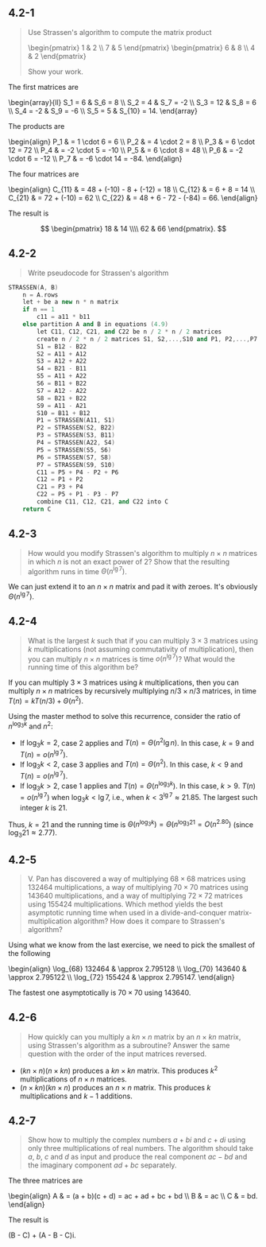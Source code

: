## 4.2-1

> Use Strassen's algorithm to compute the matrix product
> 
> \begin{pmatrix}
> 1 & 2 \\\\
> 7 & 5
> \end{pmatrix}
> \begin{pmatrix}
> 6 & 8 \\\\
> 4 & 2
> \end{pmatrix}
>
> Show your work.

The first matrices are

\begin{array}{ll}
S_1 =  6 & S_6    =  8 \\\\
S_2 =  4 & S_7    = -2 \\\\
S_3 = 12 & S_8    =  6 \\\\
S_4 = -2 & S_9    = -6 \\\\
S_5 =  5 & S_{10} = 14.
\end{array}

The products are

\begin{align}
P_1 & =  1 \cdot 6  =   6 \\\\
P_2 & =  4 \cdot 2  =   8 \\\\
P_3 & =  6 \cdot 12 =  72 \\\\
P_4 & = -2 \cdot 5  = -10 \\\\
P_5 & =  6 \cdot 8  =  48 \\\\
P_6 & = -2 \cdot 6  = -12 \\\\
P_7 & = -6 \cdot 14 = -84.
\end{align}

The four matrices are

\begin{align}
C_{11} & = 48 + (-10) - 8 + (-12) = 18 \\\\
C_{12} & =  6 + 8 = 14 \\\\
C_{21} & = 72 + (-10) = 62 \\\\
C_{22} & = 48 + 6 - 72 - (-84) = 66.
\end{align}

The result is

$$
\begin{pmatrix}
18 & 14 \\\\
62 & 66
\end{pmatrix}.
$$

## 4.2-2

> Write pseudocode for Strassen's algorithm

```cpp
STRASSEN(A, B)
    n = A.rows
    let + be a new n * n matrix
    if n == 1
        c11 = a11 * b11
    else partition A and B in equations (4.9)
        let C11, C12, C21, and C22 be n / 2 * n / 2 matrices
        create n / 2 * n / 2 matrices S1, S2,...,S10 and P1, P2,...,P7
        S1 = B12 - B22
        S2 = A11 + A12
        S3 = A12 + A22
        S4 = B21 - B11
        S5 = A11 + A22
        S6 = B11 + B22
        S7 = A12 - A22
        S8 = B21 + B22
        S9 = A11 - A21
        S10 = B11 + B12
        P1 = STRASSEN(A11, S1)
        P2 = STRASSEN(S2, B22)
        P3 = STRASSEN(S3, B11)
        P4 = STRASSEN(A22, S4)
        P5 = STRASSEN(S5, S6)
        P6 = STRASSEN(S7, S8)
        P7 = STRASSEN(S9, S10)
        C11 = P5 + P4 - P2 + P6
        C12 = P1 + P2
        C21 = P3 + P4
        C22 = P5 + P1 - P3 - P7
        combine C11, C12, C21, and C22 into C
    return C
```

## 4.2-3

> How would you modify Strassen's algorithm to multiply $n \times n$ matrices in which $n$ is not an exact power of $2$? Show that the resulting algorithm runs in time $\Theta(n^{\lg7})$.

We can just extend it to an $n \times n$ matrix and pad it with zeroes. It's obviously $\Theta(n^{\lg7})$.

## 4.2-4

> What is the largest $k$ such that if you can multiply $3 \times 3$ matrices using $k$ multiplications (not assuming commutativity of multiplication), then you can multiply $n \times n$ matrices is time $o(n^{\lg 7})$? What would the running time of this algorithm be?

If you can multiply $3 \times 3$ matrices using $k$ multiplications, then you can multiply $n \times n$ matrices by recursively multiplying $n / 3 \times n /3$ matrices, in time $T(n) = kT(n / 3) + \Theta(n^2)$.

Using the master method to solve this recurrence, consider the ratio of $n^{\log_3 k}$ and $n^2$:

- If $\log_3 k = 2$, case 2 applies and $T(n) = \Theta(n^2\lg n)$. In this case, $k = 9$ and $T(n) = o(n^{\lg 7})$.
- If $\log_3 k < 2$, case 3 applies and $T(n) = \Theta(n^2)$. In this case, $k < 9$ and $T(n) = o(n^{\lg 7})$.
- If $\log_3 k > 2$, case 1 applies and $T(n) = \Theta(n^{\log_3 k})$. In this case, $k > 9$. $T(n) = o(n^{\lg 7})$ when $\log_3 k < \lg 7$, i.e., when $k < 3^{\lg 7} \approx 21.85$. The largest such integer $k$ is $21$.

Thus, $k = 21$ and the running time is $\Theta(n^{\log_3 k}) = \Theta(n^{\log_3 21} = O(n^{2.80})$ (since $\log_3 21 \approx 2.77$).

## 4.2-5

> V. Pan has discovered a way of multiplying $68 \times 68$ matrices using $132464$ multiplications, a way of multiplying $70 \times 70$ matrices using $143640$ multiplications, and a way of multiplying $72 \times 72$ matrices using $155424$ multiplications. Which method yields the best asymptotic running time when used in a divide-and-conquer matrix-multiplication algorithm? How does it compare to Strassen's algorithm?

Using what we know from the last exercise, we need to pick the smallest of the following

\begin{align}
\log_{68} 132464 & \approx 2.795128 \\\\
\log_{70} 143640 & \approx 2.795122 \\\\
\log_{72} 155424 & \approx 2.795147.
\end{align}

The fastest one asymptotically is $70 \times 70$ using $143640$.

## 4.2-6

> How quickly can you multiply a $kn \times n$ matrix by an $n \times kn$ matrix, using Strassen's algorithm as a subroutine? Answer the same question with the order of the input matrices reversed.

- $(kn \times n)(n \times kn)$ produces a $kn \times kn$ matrix. This produces $k^2$ multiplications of $n \times n$ matrices.
- $(n \times kn)(kn \times n)$ produces an $n \times n$ matrix. This produces $k$ multiplications and $k - 1$ additions.

## 4.2-7

> Show how to multiply the complex numbers $a + bi$ and $c + di$ using only three multiplications of real numbers. The algorithm should take $a$, $b$, $c$ and $d$ as input and produce the real component $ac - bd$ and the imaginary component $ad + bc$ separately.

The three matrices are

\begin{align}
A & = (a + b)(c + d) = ac + ad + bc + bd \\\\
B & = ac \\\\
C & = bd.
\end{align}

The result is

(B - C) + (A - B - C)i.
